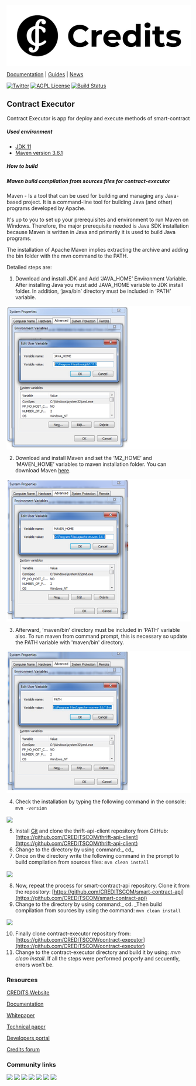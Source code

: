 <img src="https://raw.githubusercontent.com/CREDITSCOM/Documentation/master/Src/Logo_Credits_horizontal_black.png" align="center">

[Documentation](https://developers.credits.com/en/Articles/Platform) \|
[Guides](https://developers.credits.com/en/Articles/Guides) \|
[News](https://credits.com/en/Home/News)

[![Twitter](https://img.shields.io/twitter/follow/creditscom.svg?label=Follow&style=social)](https://twitter.com/intent/follow?screen_name=creditscom)
[![AGPL License](https://img.shields.io/github/license/CREDITSCOM/ewa.svg?color=green&style=plastic)](contract-executor/LICENSE)
[![Build Status](http://161.156.96.18:8080/buildStatus/icon?job=ewa_build&lastBuild)](http://161.156.96.18:8080/job/ewa_build/lastBuild/)

## Contract Executor
Contract Executor is app for deploy and execute methods of smart-contract


##### Used environment
- [JDK 11](https://openjdk.java.net/projects/jdk/11/)
- [Maven version 3.6.1](https://maven.apache.org/docs/3.6.1/release-notes.html) 

##### How to build
##### Maven build compilation from sources files for contract-executor

Maven - Is a tool that can be used for building and managing any Java-based project. It is a command-line tool for building Java (and other) programs developed by Apache.

It's up to you to set up your prerequisites and environment to run Maven on Windows. Therefore, the major prerequisite needed is Java SDK installation because Maven is written in Java and primarily it is used to build Java programs.

The installation of Apache Maven implies extracting the archive and adding the bin folder with the mvn command to the PATH.

Detailed steps are:



1. Download and install JDK and Add ‘JAVA_HOME’ Environment Variable. After installing Java you must add JAVA_HOME variable to JDK install folder. In addition, ‘java/bin’ directory must be included in ‘PATH’ variable.

    

<img src=".github/readme-images/ScreenJava1.jpg" align="center">


2. Download and install Maven and set the ‘M2_HOME’ and ‘MAVEN_HOME’ variables to maven installation folder. You can download Maven [here](https://maven.apache.org/download.cgi).

    

<img src=".github/readme-images/ScreenMaven1.png" align="center">



3. Afterward, ‘maven/bin’ directory must be included in ‘PATH’ variable also. To run maven from command prompt, this is necessary so update the PATH variable with 'maven/bin' directory. 

    

<img src=".github/readme-images/ScreenMavenBin2.jpg" align="center">



4. Check the installation by typing the following command in the console:
``` mvn -version```

    
<img src=".github/readme-images/console.jpg" align="center">



5. Install [Git](https://git-scm.com/download/win) and clone the thrift-api-client repository from GitHub: [https://github.com/CREDITSCOM/thrift-api-client](https://github.com/CREDITSCOM/thrift-api-client)
6. Change to the directory by using command:_ cd_
7. Once on the directory write the following command in the prompt to build compilation from sources files: 
```mvn clean install```



<img src=".github/readme-images/5.PNG" align="center">


8. Now, repeat the process for smart-contract-api repository. Clone it from the repository: [https://github.com/CREDITSCOM/smart-contract-api](https://github.com/CREDITSCOM/smart-contract-api)
9. Change to the directory by using command:_ cd. _Then build compilation from sources by using the command: 
```mvn clean install```

<img src=".github/readme-images/6.PNG" align="center">


10. Finally clone contract-executor repository from: [https://github.com/CREDITSCOM/contract-executor](https://github.com/CREDITSCOM/contract-executor)
11. Change to the contract-executor directory and build it by using: _mvn clean install_. If all the steps were performed properly and secuently, errors won’t be.


<h3>Resources</h3>

<a href="https://credits.com//">CREDITS Website</a>

<a href="https://github.com/CREDITSCOM/DOCUMENTATION">Documentation</a>

<a href="https://credits.com/Content/Docs/TechnicalWhitePaperCREDITSEng.pdf">Whitepaper</a>

<a href="https://credits.com/Content/Docs/TechnicalPaperENG.pdf">Technical paper</a>

<a href="https://developers.credits.com/">Developers portal</a>

<a href="http://forum.credits.com/">Credits forum</a>
<h3>Community links</h3>
   <a href="https://t.me/creditscom"><img src ="https://simpleicons.org/icons/telegram.svg" height=40 widht=40 ></a>
   <a href="https://twitter.com/creditscom"><img src ="https://simpleicons.org/icons/twitter.svg" height=40 widht=40 ></a>
   <a href="https://www.reddit.com/r/CreditsOfficial/"><img src ="https://simpleicons.org/icons/reddit.svg" height=40 widht=40></a> 
   <a href="https://medium.com/@credits"><img src="https://simpleicons.org/icons/medium.svg" height=40 widht=40></a>
   <a href="https://www.instagram.com/credits_com/"><img src="https://simpleicons.org/icons/facebook.svg" height=40 widht=40></a>
   <a href="https://www.facebook.com/creditscom"><img src="https://simpleicons.org/icons/instagram.svg" height=40 widht=40></a>
   <a href="https://www.youtube.com/channel/UC7kjX_jgauCqmf_a4fqLGOQ"><img src="https://simpleicons.org/icons/youtube.svg" height=40 widht=40></a>
